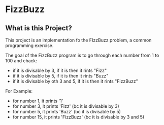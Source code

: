 # FizzBuzz


## What is this Project?

This project is an implementation fo the FIzzBuzz problem, a common programming exercise. 

The goal of the FizzBuzz program is to go through each number from 1 to 100 and chack: 
- if it is divisable by 3, if it is then it rints "Fizz" 
- if it is divisable by 5, if it is then it rints "Buzz" 
- if it is divisable by oth 3 and 5, if it is then it rints "FizzBuzz" 

For Example: 
- for number 1, it prints '1'
- for number 3, it prints 'Fizz' (bc it is divisable by 3)
- for number 5, it prints 'Buzz' (bc it is divisable by 5)
- for number 15, it prints 'FizzBuzz' (bc it is divisable by 3 and 5)

